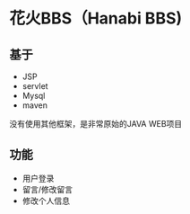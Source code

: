 # 花火BBS（Hanabi BBS)  

## 基于
* JSP
* servlet
* Mysql
* maven  


没有使用其他框架，是非常原始的JAVA WEB项目

## 功能 
* 用户登录
* 留言/修改留言
* 修改个人信息
